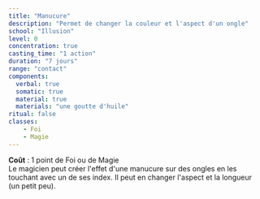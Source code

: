 ```yaml
---
title: "Manucure"
description: "Permet de changer la couleur et l'aspect d'un ongle"
school: "Illusion"
level: 0
concentration: true
casting_time: "1 action"
duration: "7 jours"
range: "contact"
components:
  verbal: true
  somatic: true
  material: true
  materials: "une goutte d'huile"
ritual: false
classes:
    - Foi
    - Magie
---
```

**Coût** : 1 point de Foi ou de Magie  
 Le magicien peut créer l'effet d'une manucure sur des ongles en les touchant avec un de ses index. Il peut en changer l'aspect et la longueur (un petit peu).
